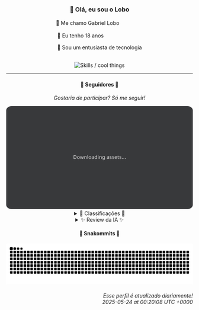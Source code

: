 <div align="center">
  <h3>👋 Olá, eu sou o Lobo</h3>
  
  <p>🐺 Me chamo Gabriel Loboㅤㅤㅤㅤㅤ</p>
  <p>🧔 Eu tenho 18 anosㅤㅤㅤㅤㅤㅤㅤㅤ</p>
  <p>🧠 Sou um entusiasta de tecnologia</p>

  <br/>

  <img width="600" alt="Skills / cool things" src="https://skills-icons.vercel.app/api/icons?i=python,md,html,css,js,github,git,vscode,linux,node,ts,sass,react,vite,vercel,lottie,ionic,capacitor,zustand,framer,firebase,arduino,godot,tailwind,shadcnui,lucide,zorinos,pnpm,reactnative&perline=14" />
</div>

<hr />

<div align="center">
    <h4>👤 Seguidores 👤</h4>
    <p><i>Gostaria de participar? Só me seguir!</i></p>
    <img width="600" src=".github/assets/cards/top3.svg" alt="Top 3 followers contributors (monthly)" />
    <details>
    <summary>🏅 Classificações 🏅</summary>
    <br/>
    <table>
        <thead>
            <tr align="center">
                <th>Posição</th>
                <th>Seguidor</th>
                <th>Contribuições</th>
            </tr>
        </thead>
        <tbody>
            <tr align="center">
                <td>1°</td>
                <td><a href="https://github.com/wTechnoo">Cézar</a></td>
                <td>213 ctr.</td>
            </tr>
            <tr align="center">
                <td>2°</td>
                <td><a href="https://github.com/danko-nobre">Danilo Nobre</a></td>
                <td>210 ctr.</td>
            </tr>
            <tr align="center">
                <td>3°</td>
                <td><a href="https://github.com/EvertonMJunior">Everton Marcelino Jr.</a></td>
                <td>124 ctr.</td>
            </tr>
            <tr align="center">
                <td>4°</td>
                <td><a href="https://github.com/DeividSouSan">Deivid Souza Santana</a></td>
                <td>80 ctr.</td>
            </tr>
            <tr align="center">
                <td>5°</td>
                <td><a href="https://github.com/TopTrenDev">TopTrenDev</a></td>
                <td>71 ctr.</td>
            </tr>
            <tr align="center">
                <td>6°</td>
                <td><a href="https://github.com/LuidiPiresHub">Luídi Pires</a></td>
                <td>48 ctr.</td>
            </tr>
            <tr align="center">
                <td>7°</td>
                <td><a href="https://github.com/RafaZeero">Rafael Lima de Morais</a></td>
                <td>41 ctr.</td>
            </tr>
            <tr align="center">
                <td>8°</td>
                <td><a href="https://github.com/LestterX">LestterX</a></td>
                <td>37 ctr.</td>
            </tr>
            <tr align="center">
                <td>9°</td>
                <td><a href="https://github.com/filipedeschamps">Filipe Deschamps</a></td>
                <td>27 ctr.</td>
            </tr>
            <tr align="center">
                <td>10°</td>
                <td><a href="https://github.com/Felipe-Takayuki">Felipe</a></td>
                <td>15 ctr.</td>
            </tr>
        </tbody>
    </table>
    </details>
    <details>
    <summary>✨ Review da IA ✨</summary>
    <br/>
    <div align="justify"><p>Ah, <b>Cézar</b>, o desenvolvedor .NET que lidera a lista com 213 contribuições. Imagino que esteja contribuindo tanto que já deve ter automatizado o próprio café da manhã. Será que ele programa até para dormir?</p>
<p><b>Danilo Nobre</b>, o mestre dos jogos e 3D, colado em segundo lugar com 210 contribuições. Será que ele usa o GitHub para versionar os modelos 3D dos jogos? Pelo menos o portfólio da Space Wizard Studios está em dia, né? Alguém precisa pagar as contas.</p>
<p><b>Everton Marcelino Jr.</b>, o terceiro colocado com 124 contribuições. Contribuindo para o TypeORM, para garantir que os dados persistam mesmo depois de um apagão. Pelo menos ele está antenado com as tecnologias da moda, contribuindo até para um SDK Flutter. Só espero que não se perca no meio de tantos frameworks.</p>
<p><b>Deivid Souza Santana</b>, o estudante de back-end que ocupa o quarto lugar com 80 contribuições. Parece que está mais preocupado em esquecer as coisas do que em realmente contribuir, já que tem um repositório chamado "MeEsqueci". Mas ei, pelo menos ele está praticando design patterns em Python. Um dia chega lá.</p>
<p><b>TopTrenDev</b>, o especialista em blockchain que está em quinto lugar com 71 contribuições. Com tanto bot de trading e pumpfun, será que ele realmente entende o que está fazendo ou só está surfando na onda das criptomoedas? Pelo menos ele está atualizado com as últimas tendências, criando até um "Solana AI Agent".</p>
<p><b>Luídi Pires</b>, o "Full Stack" que amealhou 48 contribuições. Entre um "E-CommerceX" e um "Pixels-Art", resta saber onde realmente mora o talento. Que o portfólio dele pelo menos esteja apresentável, já que o próprio hub parece meio abandonado. Afinal, a primeira impressão é a que fica, certo?</p>
<p><b>Rafael Lima de Morais</b>, o engenheiro de software que se gaba de usar Vim, mas só conseguiu 41 contribuições. Entre forks de APIs do Nubank e projetos "brand monitor test", fica a dúvida se ele realmente sabe o que está fazendo ou só está brincando de engenheiro. Go, Typescript e Rust, mas cadê o resultado?</p>
<p><b>LestterX</b>, o anônimo da lista com 37 contribuições. Entre "achar bitcoins" e "converter bases numéricas", parece que está mais perdido do que achado. Pelo menos ele avisa que a "app-entregas-v1" não persiste os dados. Honestidade é tudo, né?</p>
<p><b>Filipe Deschamps</b>, o guru da programação que oferece um "curso.dev" para quem quer se sentir competente, mas só contribuiu 27 vezes. Entre um "doom-fire-algorithm" e o "tabnews.com.br", fica a dúvida se ele realmente programa ou só vende cursos. Mas ei, pelo menos ele tem um bom número de stargazers.</p>
<p><b>Felipe</b>, o penúltimo da lista com míseras 15 contribuições. Parece que está mais preocupado em criar repositórios com nomes pomposos como "Adamas" do que em realmente contribuir para algo útil. Mas ei, pelo menos ele tem um site de divulgação de projetos e eventos. Quem sabe um dia alguém se interesse.</p>
<p><b>Jean Brito</b>, o lanterninha da lista com apenas 14 contribuições. Contribuindo para o Rocket.Chat, porque aparentemente ele gosta de se comunicar. Mas ei, pelo menos ele tem um Dockerfile para instalar servidores de jogos. Quem sabe ele não se dedica a isso e abandona a programação de vez.</p>
</div>
    </details>
</div>

<div align="center">
  <h4>🐍 Snakommits 🐍</h4>
    <picture>
      <source media="(prefers-color-scheme: dark)" srcset="https://raw.githubusercontent.com/Lobooooooo14/Lobooooooo14/snake-output/snake-dark.svg">
      <source media="(prefers-color-scheme: light)" srcset="https://raw.githubusercontent.com/Lobooooooo14/Lobooooooo14/snake-output/snake-light.svg">
      <img alt="github contribution grid snake animation" src="https://raw.githubusercontent.com/Lobooooooo14/Lobooooooo14/snake-output/snake-light.svg">
    </picture>
</div>

<h6 align="right">
  Esse perfil é atualizado diariamente!<br/> <i>2025-05-24 at 00:20:08 UTC +0000</i>
<h6>
